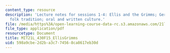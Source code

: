 ```yaml
---
content_type: resource
description: 'Lecture notes for sessions 1-4: Ellis and the Grimms; German nationalism;
  folk tradition; oral and written culture.'
file: /media/https%3A/open-learning-course-data-rc.s3.amazonaws.com/21l-430-popular-culture-and-narrative-use-and-abuse-of-the-fairy-tale-fall-2015/598a9cbe2d2ba3c774568ca8617eb30d_MIT21L_430F15_EllisGrimms.pdf
file_type: application/pdf
resourcetype: Document
title: MIT21L_430F15_EllisGrimms
uid: 598a9cbe-2d2b-a3c7-7456-8ca8617eb30d
---
```

